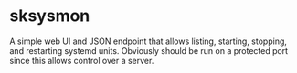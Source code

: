 sksysmon
========

A simple web UI and JSON endpoint that allows listing, starting,
stopping, and restarting systemd units. Obviously should be run
on a protected port since this allows control over a server.

